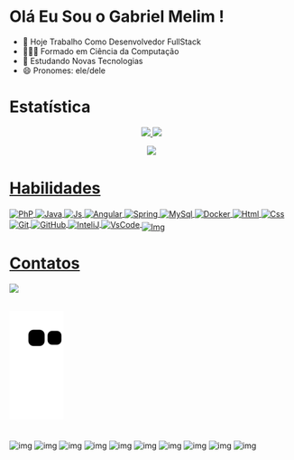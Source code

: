 # Olá Eu Sou o Gabriel Melim !


- 🔭 Hoje Trabalho Como Desenvolvedor FullStack
- 👨🏻‍🎓 Formado em Ciência da Computação 
- 🌱 Estudando Novas Tecnologias
- 😄 Pronomes: ele/dele

##
# Estatística
<div align="center">
  <a href="https://github.com/gabrielmelim">
  <img height="140em" src="https://github-readme-stats.vercel.app/api?username=gabrielmelim&show_icons=true&theme=chartreuse-dark&include_all_commits=true&count_private=true"/>
  <img height="140em" src="https://github-readme-stats.vercel.app/api/top-langs/?username=gabrielmelim&layout=compact&langs_count=7&theme=chartreuse-dark"/>

<p align="center">   <img alingn="center" src="https://profile-counter.glitch.me/GabrielMelim/count.svg" /></p>
</div>
 
  
# Habilidades
<div>
<img align="center" alt="PhP" height="50" width="50" src="https://cdn.jsdelivr.net/gh/devicons/devicon/icons/php/php-plain.svg" />
<img align="center" alt="Java" height="50" width="50" src="https://cdn.jsdelivr.net/gh/devicons/devicon/icons/java/java-original-wordmark.svg" /> 
<img align="center" alt="Js" height="30" width="30" src="https://cdn.jsdelivr.net/gh/devicons/devicon/icons/javascript/javascript-plain.svg" />
<img align="center" alt="Angular" height="80" width="80" src="https://cdn.jsdelivr.net/gh/devicons/devicon/icons/angularjs/angularjs-plain-wordmark.svg" />
<img align="center" alt="Spring" height="50" width="50" src="https://cdn.jsdelivr.net/gh/devicons/devicon/icons/spring/spring-original-wordmark.svg" />
<img align="center" alt="MySql" height="50" width="50" src="https://cdn.jsdelivr.net/gh/devicons/devicon/icons/mysql/mysql-original-wordmark.svg" />
<img align="center" alt="Docker" height="50" width="50" src="https://cdn.jsdelivr.net/gh/devicons/devicon/icons/docker/docker-original-wordmark.svg" />
<img align="center" alt="Html" height="50" width="50" src="https://cdn.jsdelivr.net/gh/devicons/devicon/icons/html5/html5-plain-wordmark.svg" />
<img align="center" alt="Css" height="50" width="50" src="https://cdn.jsdelivr.net/gh/devicons/devicon/icons/css3/css3-plain-wordmark.svg" />
<img align="center" alt="Git" height="50" width="50" src="https://cdn.jsdelivr.net/gh/devicons/devicon/icons/git/git-plain-wordmark.svg"  />
<img align="center" alt="GitHub" height="50" width="50" src="https://img.icons8.com/nolan/64/github.png" /> 
<img align="center" alt="InteliJ" height="80" width="80" src="https://cdn.jsdelivr.net/gh/devicons/devicon/icons/intellij/intellij-original-wordmark.svg" />
<img align="center" alt="VsCode" height="40" width="40" src="https://cdn.jsdelivr.net/gh/devicons/devicon/icons/vscode/vscode-original-wordmark.svg" />
<img align="middle" alt="Img" height="100" width="100" src="https://i.picasion.com/pic92/6683e728d4392d8e43e16f93af651ae5.gif" /> 
</div>
 
# Contatos
                                                                                                                                                     
<div> 
<a href="https://www.linkedin.com/in/gabrielmelim/" target="_blank"><img src="https://img.shields.io/badge/LinkedIn-0077B5?style=for-the-badge&logo=linkedin&logoColor=white" target="_blank"></a>                                                                                                                                                 
</div> 

##

![Snake animation](https://github.com/gabrielmelim/gabrielmelim/blob/output/github-contribution-grid-snake.svg)

##
  
<div>
<img align="middle" alt="img" height="80" width="80" src="https://i.picasion.com/pic92/32944df19d16d51f01322a8526565106.gif" />
  <img align="middle" alt="img" height="77" width="77" src="https://i.picasion.com/pic92/bfafb14374b4846518bf489372fd2d4b.gif" />
<img align="middle" alt="img" height="77" width="77" src="https://i.picasion.com/pic92/d0f4372053f543db780663d7920c5c51.gif" />
<img align="middle" alt="img" height="77" width="76" src="https://i.picasion.com/pic92/8bcebd303349e804551fe50e8d7ab53b.gif" />
<img align="middle" alt="img" height="76" width="77" src="https://i.picasion.com/pic92/ecb74e96a28cc3240691fc55f23f5f7e.gif" />
<img align="middle" alt="img" height="77" width="77" src="https://i.picasion.com/pic92/3346026b5e8d12ff4020323cf9ad6ec8.gif" />
<img align="middle" alt="img" height="77" width="77" src="https://i.picasion.com/pic92/f7cc289dccf70e000e2fcbcf3db1d494.gif" />
<img align="middle" alt="img" height="77" width="77" src="https://i.picasion.com/pic92/9e8bf6fddee3cb05b7376142f6f4171d.gif" />
<img align="middle" alt="img" height="77" width="77" src="https://i.picasion.com/pic92/31e51c0d03204352ce3d8d42e9b7504d.gif" />
<img align="middle" alt="img" height="80" width="80" src="https://i.picasion.com/pic92/32944df19d16d51f01322a8526565106.gif" />
</div>
  
 
 
                                    
